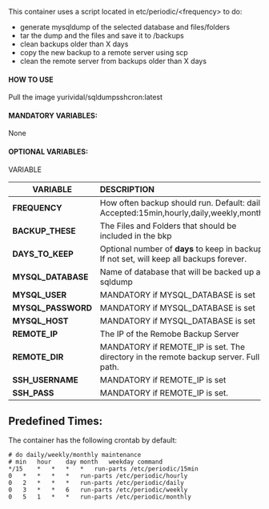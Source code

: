This container uses a script located in etc/periodic/\<frequency\> to do:

- generate mysqldump of the selected database and files/folders
- tar the dump and the files and save it to /backups
- clean backups older than X days
- copy the new backup to a remote server using scp
- clean the remote server from backups older than X days


#### HOW TO USE

Pull the image yurividal/sqldumpsshcron:latest


#### MANDATORY VARIABLES:

None

#### OPTIONAL VARIABLES:
VARIABLE

|VARIABLE|DESCRIPTION|EXAMPLE|
|--------|:---------|:--------|
|**FREQUENCY**|How often backup should run. Default: daily. Accepted:15min,hourly,daily,weekly,monthly|weekly|
|**BACKUP_THESE**|The Files and Folders that should be included in the bkp|/path/to/folder,path/to/file.extention|  
|**DAYS_TO_KEEP**|Optional number of **days** to keep in backup. If not set, will keep all backups forever.| 30 |  
|**MYSQL_DATABASE**|Name of database that will be backed up as sqldump|my_table|  
|**MYSQL_USER**|MANDATORY if MYSQL_DATABASE is set|root|  
|**MYSQL_PASSWORD**|MANDATORY if MYSQL_DATABASE is set|MyPassword|  
|**MYSQL_HOST**|MANDATORY if MYSQL_DATABASE is set|mariadb_container|  
|**REMOTE_IP**|The IP of the Remobe Backup Server|192.168.0.147|  
|**REMOTE_DIR**|MANDATORY if REMOTE_IP is set. The directory in the remote backup server. Full path.|/mnt/UKDataStore/UKFreeNAS/Backups/phpipam|  
|**SSH_USERNAME**|MANDATORY if REMOTE_IP is set|user|  
|**SSH_PASS**|MANDATORY if REMOTE_IP is set.|myShhPass|

## Predefined Times:

The container has the following crontab by default:

```
# do daily/weekly/monthly maintenance
# min	hour	day	month	weekday	command
*/15	*	*	*	*	run-parts /etc/periodic/15min
0	*	*	*	*	run-parts /etc/periodic/hourly
0	2	*	*	*	run-parts /etc/periodic/daily
0	3	*	*	6	run-parts /etc/periodic/weekly
0	5	1	*	*	run-parts /etc/periodic/monthly
```
